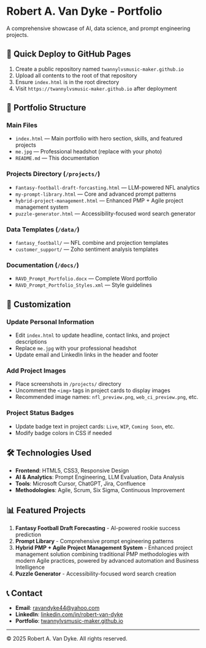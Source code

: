 # Robert A. Van Dyke - Portfolio

A comprehensive showcase of AI, data science, and prompt engineering projects.

## 🚀 Quick Deploy to GitHub Pages

1. Create a public repository named `twannylvsmusic-maker.github.io`
2. Upload all contents to the root of that repository
3. Ensure `index.html` is in the root directory
4. Visit `https://twannylvsmusic-maker.github.io` after deployment

## 📁 Portfolio Structure

### Main Files
- `index.html` — Main portfolio with hero section, skills, and featured projects
- `me.jpg` — Professional headshot (replace with your photo)
- `README.md` — This documentation

### Projects Directory (`/projects/`)
- `Fantasy-football-draft-forcasting.html` — LLM-powered NFL analytics
- `my-prompt-library.html` — Core and advanced prompt patterns
- `hybrid-project-management.html` — Enhanced PMP + Agile project management system
- `puzzle-generator.html` — Accessibility-focused word search generator

### Data Templates (`/data/`)
- `fantasy_football/` — NFL combine and projection templates
- `customer_support/` — Zoho sentiment analysis templates

### Documentation (`/docs/`)
- `RAVD_Prompt_Portfolio.docx` — Complete Word portfolio
- `RAVD_Prompt_Portfolio_Styles.xml` — Style guidelines

## 🎨 Customization

### Update Personal Information
- Edit `index.html` to update headline, contact links, and project descriptions
- Replace `me.jpg` with your professional headshot
- Update email and LinkedIn links in the header and footer

### Add Project Images
- Place screenshots in `/projects/` directory
- Uncomment the `<img>` tags in project cards to display images
- Recommended image names: `nfl_preview.png`, `web_ci_preview.png`, etc.

### Project Status Badges
- Update badge text in project cards: `Live`, `WIP`, `Coming Soon`, etc.
- Modify badge colors in CSS if needed

## 🛠️ Technologies Used

- **Frontend**: HTML5, CSS3, Responsive Design
- **AI & Analytics**: Prompt Engineering, LLM Evaluation, Data Analysis
- **Tools**: Microsoft Cursor, ChatGPT, Jira, Confluence
- **Methodologies**: Agile, Scrum, Six Sigma, Continuous Improvement

## 📊 Featured Projects

1. **Fantasy Football Draft Forecasting** - AI-powered rookie success prediction
2. **Prompt Library** - Comprehensive prompt engineering patterns
3. **Hybrid PMP + Agile Project Management System** - Enhanced project management solution combining traditional PMP methodologies with modern Agile practices, powered by advanced automation and Business Intelligence
4. **Puzzle Generator** - Accessibility-focused word search creation

## 📞 Contact

- **Email**: ravandyke44@yahoo.com
- **LinkedIn**: [linkedin.com/in/robert-van-dyke](https://linkedin.com)
- **Portfolio**: [twannylvsmusic-maker.github.io](https://twannylvsmusic-maker.github.io)

---

© 2025 Robert A. Van Dyke. All rights reserved.

